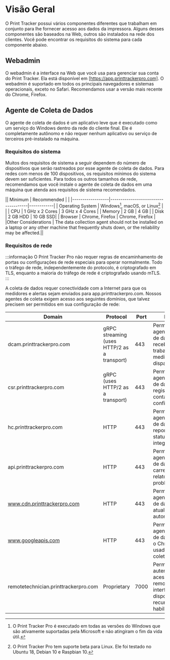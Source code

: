 # Visão Geral
O Print Tracker possui vários componentes diferentes que trabalham em conjunto para lhe fornecer acesso aos dados da impressora. Alguns desses componentes são baseados na Web, outros são instalados na rede dos clientes. Você pode encontrar os requisitos do sistema para cada componente abaixo.

## Webadmin
O webadmin é a interface na Web que você usa para gerenciar sua conta do Print Tracker. Ela está disponível em [https://app.printtrackerpro.com]. O webadmin é suportado em todos os principais navegadores e sistemas operacionais, exceto no Safari. Recomendamos usar a versão mais recente do Chrome, Firefox.

## Agente de Coleta de Dados
O agente de coleta de dados é um aplicativo leve que é executado como um serviço do Windows dentro da rede do cliente final. Ele é completamente autônomo e não requer nenhum aplicativo ou serviço de terceiros pré-instalado na máquina.

### Requisitos do sistema
Muitos dos requisitos de sistema a seguir dependem do número de dispositivos que serão rastreados por esse agente de coleta de dados. Para redes com menos de 100 dispositivos, os requisitos mínimos do sistema devem ser suficientes. Para todos os outros tamanhos de rede, recomendamos que você instale o agente de coleta de dados em uma máquina que atenda aos requisitos de sistema recomendados.

|| Minimum          | Recommended                         |     |
|------------------|-------------------------------------|------------|
| Operating System | Windows[^1], macOS, or Linux[^2] |     |
| CPU              | 1 GHz x 2 Cores                     | 3 GHz x 4 Cores |
| Memory           | 2 GB                                | 4 GB |
| Disk             | 2 GB HDD                            | 10 GB SSD|
| Browser          | Chrome, Firefox                     | Chrome, Firefox |
|Other Considerations | The data collection agent should not be installed on a laptop or any other machine that frequently shuts down, or the reliability may be affected.||

### Requisitos de rede
:::informação
O Print Tracker Pro não requer regras de encaminhamento de portas ou configurações de rede especiais para operar normalmente. Todo o tráfego de rede, independentemente do protocolo, é criptografado em TLS, enquanto a maioria do tráfego de rede é criptografado usando mTLS.
:::

A coleta de dados requer conectividade com a Internet para que os medidores e alertas sejam enviados para app.printtrackerpro.com. Nossos agentes de coleta exigem acesso aos seguintes domínios, que talvez precisem ser permitidos em sua configuração de rede:

| Domain                               | Protocol                                    | Port | Purpose                                                                                             |
|--------------------------------------|---------------------------------------------|------|-----------------------------------------------------------------------------------------------------|
| dcam.printtrackerpro.com             | gRPC streaming (uses HTTP/2 as a transport) | 443  | Permite que os agentes de coleta de dados recebam trabalhos, enviem medidores e disparem alertas.  |
| csr.printtrackerpro.com              | gRPC (uses HTTP/2 as a transport)           | 443  | Permite que os agentes de coleta de dados se registrem em contas configuradas.                         |
| hc.printtrackerpro.com               | HTTP                                        | 443  | Permite que os agentes de coleta de dados reportem seu status de integridade.                       |
| api.printtrackerpro.com              | HTTP                                        | 443  | Permite que os agentes de coleta de dados carreguem relatórios de problemas.                      |
| www.cdn.printtrackerpro.com          | HTTP                                        | 443  | Permite que os agentes de coleta de dados se atualizem automaticamente.                             |
| www.googleapis.com                   | HTTP                                        | 443  | Permite que os agentes de coleta de dados baixem o Chromium, o usado para coleta de dados.         |
| remotetechnician.printtrackerpro.com | Proprietary                                 | 7000 | Permite usuários autenticados acessarem remotamente a interface Web do dispositivo se o recurso estiver habilitado. |

[//]: # (If [Advanced Troubleshooting Mode]&#40;../security/advanced-troubleshooting-mode.md&#41; is enabled, you will need to make sure your network is compatible with the [Tailscale]&#40;https://tailscale.com/kb/1082/firewall-ports/#what-if-i-really-really-want-to-specify-the-hostnames-that-tailscale-uses-to-operate-its-service&#41; network requirements.)

[^1]: O Print Tracker Pro é executado em todas as versões do Windows que são ativamente suportadas pela Microsoft e não atingiram o fim da vida útil.
[^2]: O Print Tracker Pro tem suporte beta para Linux. Ele foi testado no Ubuntu 18, Debian 10 e Raspbian 10.
